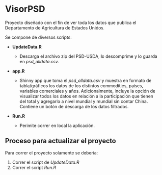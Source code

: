 # VisorPSD

Proyecto diseñado con el fin de ver toda los datos que publica el Departamento de Agricultura de Estados Unidos.

Se compone de diversos scripts:

- **UpdateData.R**
    - Descarga el archivo zip del PSD-USDA, lo descomprime y lo guarda en *psd_alldata.csv*.

- **app.R**
    - Shinny app que toma el *psd_alldata.csv* y muestra en formato de tabla/gráficos los datos de los distintos commodities, países, variables comerciales y años. Adicionalmente, incluye la opción de visualizar todos los datos en relación a la participación que tienen del total y agregarlo a nivel mundial y mundial sin contar China. Contiene un botón de descarga de los datos filtrados.

- **Run.R**
    - Perimite correr en local la aplicación.

## Proceso para actualizar el proyecto
Para correr el proyecto solamente se debería:
1. Correr el script de *UpdateData.R*
2. Correr el script *Run.R*


